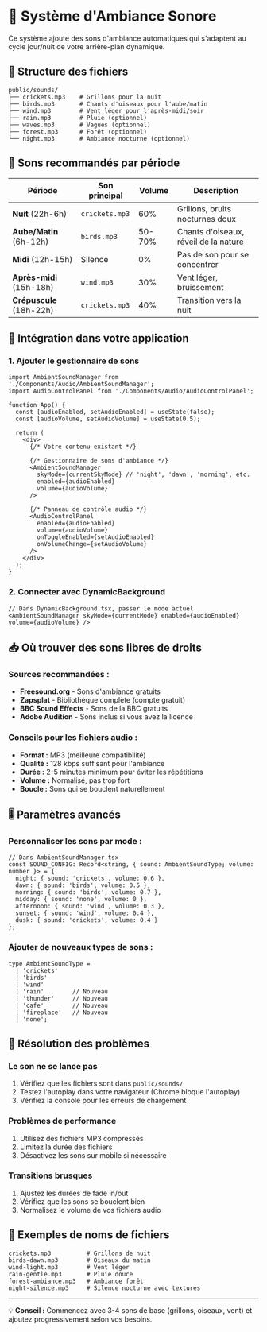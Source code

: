 # 🎵 Système d'Ambiance Sonore

Ce système ajoute des sons d'ambiance automatiques qui s'adaptent au cycle jour/nuit de votre arrière-plan dynamique.

## 📁 Structure des fichiers

```
public/sounds/
├── crickets.mp3    # Grillons pour la nuit
├── birds.mp3       # Chants d'oiseaux pour l'aube/matin
├── wind.mp3        # Vent léger pour l'après-midi/soir
├── rain.mp3        # Pluie (optionnel)
├── waves.mp3       # Vagues (optionnel)
├── forest.mp3      # Forêt (optionnel)
└── night.mp3       # Ambiance nocturne (optionnel)
```

## 🎼 Sons recommandés par période

| Période | Son principal | Volume | Description |
|---------|---------------|--------|-------------|
| **Nuit** (22h-6h) | `crickets.mp3` | 60% | Grillons, bruits nocturnes doux |
| **Aube/Matin** (6h-12h) | `birds.mp3` | 50-70% | Chants d'oiseaux, réveil de la nature |
| **Midi** (12h-15h) | Silence | 0% | Pas de son pour se concentrer |
| **Après-midi** (15h-18h) | `wind.mp3` | 30% | Vent léger, bruissement |
| **Crépuscule** (18h-22h) | `crickets.mp3` | 40% | Transition vers la nuit |

## 🔧 Intégration dans votre application

### 1. Ajouter le gestionnaire de sons

```tsx
import AmbientSoundManager from './Components/Audio/AmbientSoundManager';
import AudioControlPanel from './Components/Audio/AudioControlPanel';

function App() {
  const [audioEnabled, setAudioEnabled] = useState(false);
  const [audioVolume, setAudioVolume] = useState(0.5);

  return (
    <div>
      {/* Votre contenu existant */}
      
      {/* Gestionnaire de sons d'ambiance */}
      <AmbientSoundManager 
        skyMode={currentSkyMode} // 'night', 'dawn', 'morning', etc.
        enabled={audioEnabled}
        volume={audioVolume}
      />
      
      {/* Panneau de contrôle audio */}
      <AudioControlPanel
        enabled={audioEnabled}
        volume={audioVolume}
        onToggleEnabled={setAudioEnabled}
        onVolumeChange={setAudioVolume}
      />
    </div>
  );
}
```

### 2. Connecter avec DynamicBackground

```tsx
// Dans DynamicBackground.tsx, passer le mode actuel
<AmbientSoundManager skyMode={currentMode} enabled={audioEnabled} volume={audioVolume} />
```

## 📥 Où trouver des sons libres de droits

### Sources recommandées :
- **Freesound.org** - Sons d'ambiance gratuits
- **Zapsplat** - Bibliothèque complète (compte gratuit)
- **BBC Sound Effects** - Sons de la BBC gratuits
- **Adobe Audition** - Sons inclus si vous avez la licence

### Conseils pour les fichiers audio :
- **Format :** MP3 (meilleure compatibilité)
- **Qualité :** 128 kbps suffisant pour l'ambiance
- **Durée :** 2-5 minutes minimum pour éviter les répétitions
- **Volume :** Normalisé, pas trop fort
- **Boucle :** Sons qui se bouclent naturellement

## 🎚️ Paramètres avancés

### Personnaliser les sons par mode :

```tsx
// Dans AmbientSoundManager.tsx
const SOUND_CONFIG: Record<string, { sound: AmbientSoundType; volume: number }> = {
  night: { sound: 'crickets', volume: 0.6 },
  dawn: { sound: 'birds', volume: 0.5 },
  morning: { sound: 'birds', volume: 0.7 },
  midday: { sound: 'none', volume: 0 },
  afternoon: { sound: 'wind', volume: 0.3 },
  sunset: { sound: 'wind', volume: 0.4 },
  dusk: { sound: 'crickets', volume: 0.4 }
};
```

### Ajouter de nouveaux types de sons :

```tsx
type AmbientSoundType = 
  | 'crickets'
  | 'birds'
  | 'wind'
  | 'rain'        // Nouveau
  | 'thunder'     // Nouveau
  | 'cafe'        // Nouveau
  | 'fireplace'   // Nouveau
  | 'none';
```

## 🐛 Résolution des problèmes

### Le son ne se lance pas
1. Vérifiez que les fichiers sont dans `public/sounds/`
2. Testez l'autoplay dans votre navigateur (Chrome bloque l'autoplay)
3. Vérifiez la console pour les erreurs de chargement

### Problèmes de performance
1. Utilisez des fichiers MP3 compressés
2. Limitez la durée des fichiers
3. Désactivez les sons sur mobile si nécessaire

### Transitions brusques
1. Ajustez les durées de fade in/out
2. Vérifiez que les sons se bouclent bien
3. Normalisez le volume de vos fichiers audio

## 🎯 Exemples de noms de fichiers

```
crickets.mp3          # Grillons de nuit
birds-dawn.mp3        # Oiseaux du matin
wind-light.mp3        # Vent léger
rain-gentle.mp3       # Pluie douce
forest-ambiance.mp3   # Ambiance forêt
night-silence.mp3     # Silence nocturne avec textures
```

---

💡 **Conseil :** Commencez avec 3-4 sons de base (grillons, oiseaux, vent) et ajoutez progressivement selon vos besoins.
